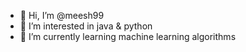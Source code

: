 - 👋 Hi, I’m @meesh99
- 👀 I’m interested in java & python
- 🌱 I’m currently learning machine learning algorithms 
